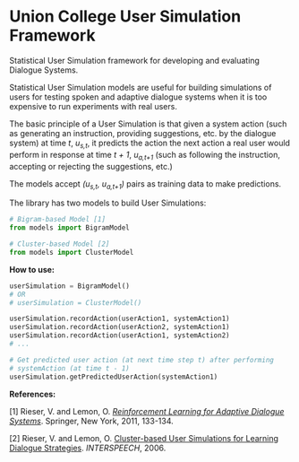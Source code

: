 # Union College User Simulation Framework

Statistical User Simulation framework for developing and evaluating Dialogue Systems.

Statistical User Simulation models are useful for building simulations of users for testing spoken
and adaptive dialogue systems when it is too expensive to run experiments with real users.

The basic principle of a User Simulation is that given a system action (such as generating an
instruction, providing suggestions, etc. by the dialogue system) at time *t*, *u<sub>s,t</sub>*, it
predicts the action the next action a real user would perform in response at time *t + 1*,
*u<sub>a,t+1</sub>* (such as following the instruction, accepting or rejecting the suggestions, etc.)

The models accept *(u<sub>s,t</sub>, u<sub>a,t+1</sub>)* pairs as training data to make predictions.

The library has two models to build User Simulations:

```python
# Bigram-based Model [1]
from models import BigramModel

# Cluster-based Model [2]
from models import ClusterModel
```

**How to use:**

```python
userSimulation = BigramModel()
# OR
# userSimulation = ClusterModel()

userSimulation.recordAction(userAction1, systemAction1)
userSimulation.recordAction(userAction2, systemAction1)
userSimulation.recordAction(userAction1, systemAction2)
# ...

# Get predicted user action (at next time step t) after performing
# systemAction (at time t - 1)
userSimulation.getPredictedUserAction(systemAction1)

```

**References:**

[1] Rieser, V. and Lemon, O. *[Reinforcement Learning for Adaptive Dialogue Systems](http://link.springer.com/book/10.1007%2F978-3-642-24942-6)*. Springer, New York, 2011, 133-134.

[2] Rieser, V. and Lemon, O. [Cluster-based User Simulations for Learning Dialogue Strategies](https://pdfs.semanticscholar.org/92c4/08960e3a9cbb433a719f280e0b29b62c1edd.pdf). *INTERSPEECH*, 2006.
